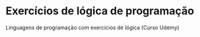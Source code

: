 # Exercícios de lógica de programação
Linguagens de programação com exercícios de lógica (Curso Udemy)
